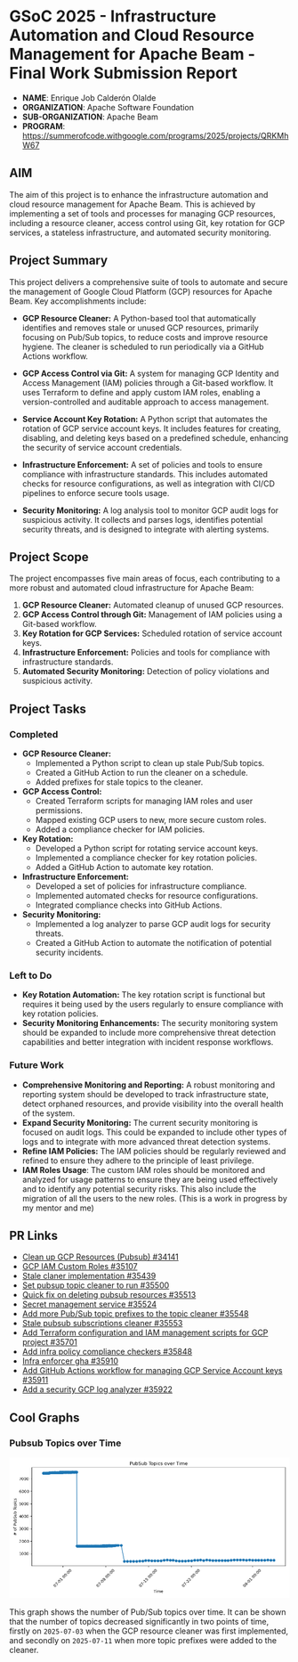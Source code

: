 # GSoC 2025 -  Infrastructure Automation and Cloud Resource Management for Apache Beam - Final Work Submission Report

- **NAME**: Enrique Job Calderón Olalde
- **ORGANIZATION**: Apache Software Foundation
- **SUB-ORGANIZATION**: Apache Beam
- **PROGRAM**: https://summerofcode.withgoogle.com/programs/2025/projects/QRKMhW67

## AIM

The aim of this project is to enhance the infrastructure automation and cloud resource management for Apache Beam. This is achieved by implementing a set of tools and processes for managing GCP resources, including a resource cleaner, access control using Git, key rotation for GCP services, a stateless infrastructure, and automated security monitoring.

## Project Summary

This project delivers a comprehensive suite of tools to automate and secure the management of Google Cloud Platform (GCP) resources for Apache Beam. Key accomplishments include:

*   **GCP Resource Cleaner:** A Python-based tool that automatically identifies and removes stale or unused GCP resources, primarily focusing on Pub/Sub topics, to reduce costs and improve resource hygiene. The cleaner is scheduled to run periodically via a GitHub Actions workflow.

*   **GCP Access Control via Git:** A system for managing GCP Identity and Access Management (IAM) policies through a Git-based workflow. It uses Terraform to define and apply custom IAM roles, enabling a version-controlled and auditable approach to access management.

*   **Service Account Key Rotation:** A Python script that automates the rotation of GCP service account keys. It includes features for creating, disabling, and deleting keys based on a predefined schedule, enhancing the security of service account credentials.

*   **Infrastructure Enforcement:** A set of policies and tools to ensure compliance with infrastructure standards. This includes automated checks for resource configurations, as well as integration with CI/CD pipelines to enforce secure tools usage.

*   **Security Monitoring:** A log analysis tool to monitor GCP audit logs for suspicious activity. It collects and parses logs, identifies potential security threats, and is designed to integrate with alerting systems.

## Project Scope

The project encompasses five main areas of focus, each contributing to a more robust and automated cloud infrastructure for Apache Beam:

1.  **GCP Resource Cleaner:** Automated cleanup of unused GCP resources.
2.  **GCP Access Control through Git:** Management of IAM policies using a Git-based workflow.
3.  **Key Rotation for GCP Services:** Scheduled rotation of service account keys.
4.  **Infrastructure Enforcement:** Policies and tools for compliance with infrastructure standards.
5.  **Automated Security Monitoring:** Detection of policy violations and suspicious activity.

## Project Tasks

### Completed

- **GCP Resource Cleaner:**
    - Implemented a Python script to clean up stale Pub/Sub topics.
    - Created a GitHub Action to run the cleaner on a schedule.
    - Added prefixes for stale topics to the cleaner.
- **GCP Access Control:**
    - Created Terraform scripts for managing IAM roles and user permissions.
    - Mapped existing GCP users to new, more secure custom roles.
    - Added a compliance checker for IAM policies.
- **Key Rotation:**
    - Developed a Python script for rotating service account keys.
    - Implemented a compliance checker for key rotation policies.
    - Added a GitHub Action to automate key rotation.
- **Infrastructure Enforcement:**
    - Developed a set of policies for infrastructure compliance.
    - Implemented automated checks for resource configurations.
    - Integrated compliance checks into GitHub Actions.
- **Security Monitoring:**
    - Implemented a log analyzer to parse GCP audit logs for security threats.
    - Created a GitHub Action to automate the notification of potential security incidents.

### Left to Do

- **Key Rotation Automation:** The key rotation script is functional but requires it being used by the users regularly to ensure compliance with key rotation policies.
- **Security Monitoring Enhancements:** The security monitoring system should be expanded to include more comprehensive threat detection capabilities and better integration with incident response workflows.

### Future Work

- **Comprehensive Monitoring and Reporting:** A robust monitoring and reporting system should be developed to track infrastructure state, detect orphaned resources, and provide visibility into the overall health of the system.
- **Expand Security Monitoring:** The current security monitoring is focused on audit logs. This could be expanded to include other types of logs and to integrate with more advanced threat detection systems.
- **Refine IAM Policies:** The IAM policies should be regularly reviewed and refined to ensure they adhere to the principle of least privilege.
- **IAM Roles Usage**: The custom IAM roles should be monitored and analyzed for usage patterns to ensure they are being used effectively and to identify any potential security risks. This also include the migration of all the users to the new roles. (This is a work in progress by my mentor and me)

## PR Links

- [ Clean up GCP Resources (Pubsub) #34141 ](https://github.com/apache/beam/pull/34141)
- [ GCP IAM Custom Roles #35107 ](https://github.com/apache/beam/pull/35107)
- [ Stale claner implementation #35439 ](https://github.com/apache/beam/pull/35439)
- [ Set pubsup topic cleaner to run #35500 ](https://github.com/apache/beam/pull/35500)
- [ Quick fix on deleting pubsub resources #35513 ](https://github.com/apache/beam/pull/35513)
- [ Secret management service #35524 ](https://github.com/apache/beam/pull/35524)
- [ Add more Pub/Sub topic prefixes to the topic cleaner #35548 ](https://github.com/apache/beam/pull/35548)
- [ Stale pubsub subscriptions cleaner #35553 ](https://github.com/apache/beam/pull/35553)
- [ Add Terraform configuration and IAM management scripts for GCP project #35701 ](https://github.com/apache/beam/pull/35701)
- [ Add infra policy compliance checkers #35848 ](https://github.com/apache/beam/pull/35848)
- [ Infra enforcer gha #35910 ](https://github.com/apache/beam/pull/35910)
- [ Add GitHub Actions workflow for managing GCP Service Account keys #35911 ](https://github.com/apache/beam/pull/35911)
- [ Add a security GCP log analyzer #35922 ](https://github.com/apache/beam/pull/35922)

## Cool Graphs

### Pubsub Topics over Time

![Pubsub Topics over Time](./PubSubTopicNum.png)

This graph shows the number of Pub/Sub topics over time. It can be shown that the number of topics decreased significantly in two points of time, firstly on `2025-07-03` when the GCP resource cleaner was first implemented, and secondly on `2025-07-11` when more topic prefixes were added to the cleaner.
